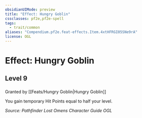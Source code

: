 ```yaml
---
obsidianUIMode: preview
title: "Effect: Hungry Goblin"
cssclasses: pf2e,pf2e-spell
tags:
  - trait/common
aliases: "Compendium.pf2e.feat-effects.Item.4xtHFRGI05SNe9rA"
license: OGL
---
```

# Effect: Hungry Goblin
## Level 9
### 






Granted by [[Feats/Hungry Goblin|Hungry Goblin]]

You gain temporary Hit Points equal to half your level.

*Source: Pathfinder Lost Omens Character Guide*
*OGL*